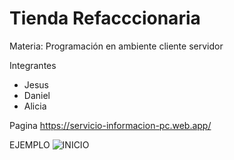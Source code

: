 # Tienda Refacccionaria
Materia: Programación en ambiente cliente servidor

Integrantes
- Jesus
- Daniel
- Alicia

Pagina
https://servicio-informacion-pc.web.app/

EJEMPLO
![INICIO](https://user-images.githubusercontent.com/98989050/158930218-9d254adb-2850-45d2-b9fe-709f0d2d173b.png)
